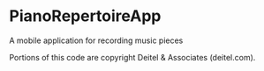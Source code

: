 # PianoRepertoireApp
A mobile application for recording music pieces

Portions of this code are copyright Deitel & Associates (deitel.com).
